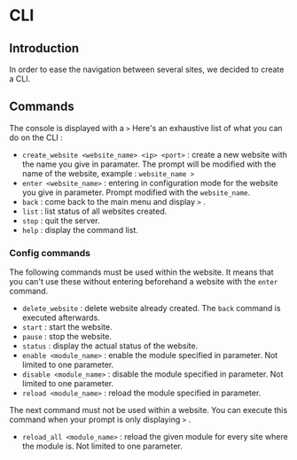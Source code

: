 ﻿# CLI

## Introduction
In order to ease the navigation between several sites, we decided to create a CLI.

## Commands
The console is displayed with a `>` Here's an exhaustive list of what you can do on the CLI :

- `create_website <website_name> <ip> <port>` : create a new website with the name you give in paramater. The prompt will be modified with the name of the website, example : `website_name >` 
- `enter <website_name>` : entering in configuration mode for the website you give in parameter. Prompt modified with the `website_name`.
- `back` : come back to the main menu and display `>` .
- `list` : list status of all websites created.
- `stop` : quit the server.
- `help` : display the command list.

### Config commands
The following commands must be used within the website. It means that you can't use these  without entering beforehand a website with the `enter` command.

- `delete_website` : delete website already created. The `back` command is executed afterwards.
- `start` : start the website.
- `pause` : stop the website.
- `status` : display the actual status of the website.
- `enable <module_name>` : enable the module specified in parameter. Not limited to one parameter.
- `disable <module_name>` : disable the module specified in parameter. Not limited to one parameter.
- `reload <module_name>` : reload the module specified in parameter.

The next command must not be used within a website. You can execute this command when your prompt is only displaying `>` .
- `reload_all <module_name>` :  reload the given module for every site where the module is. Not limited to one parameter.

